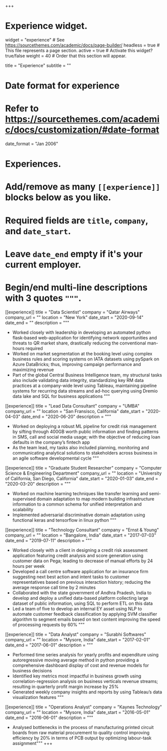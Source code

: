 +++
# Experience widget.
widget = "experience"  # See https://sourcethemes.com/academic/docs/page-builder/
headless = true  # This file represents a page section.
active = true  # Activate this widget? true/false
weight = 40  # Order that this section will appear.

title = "Experience"
subtitle = ""

# Date format for experience
#   Refer to https://sourcethemes.com/academic/docs/customization/#date-format
date_format = "Jan 2006"

# Experiences.
#   Add/remove as many `[[experience]]` blocks below as you like.
#   Required fields are `title`, `company`, and `date_start`.
#   Leave `date_end` empty if it's your current employer.
#   Begin/end multi-line descriptions with 3 quotes `"""`.


[[experience]]
  title = "Data Scientist"
  company = "Qatar Airways"
  company_url = ""
  location = "New York"
  date_start = "2020-09-14"
  date_end = ""
  description = """
  
* Worked closely with leadership in developing an automated python flask-based web-application for identifying network opportunities and threats to QR market share, drastically reducing the conventional man-hours required
* Worked on market segmentation at the booking level using complex business rules and scoring systems on IATA datasets using pySpark on Azure DataBricks; thus, improving campaign performance and maximizing revenue
* Part of the global Central Business Intelligence team, my structural tasks also include validating data integrity, standardizing key RM data practices at a company-wide level using Tableau, maintaining pipeline systems for recurring data streams and ad-hoc querying using Dremio data lake and SQL for business applications
  """


[[experience]]
  title = "Lead Data Consultant"
  company = "UMBA"
  company_url = ""
  location = "San Fransisco, California"
  date_start = "2020-04-03"
  date_end = "2020-06-20"
  description = """
  
*	Worked on deploying a robust ML pipeline for credit risk management by sifting through 400GB worth public information and finding patterns in SMS, call and social media usage; with the objective of reducing loan defaults in the company’s fintech app
*	As the team lead, my tasks also included planning, monitoring and communicating analytical solutions to stakeholders across business in an agile software developmental cycle
  """

[[experience]]
  title = "Graduate Student Researcher"
  company = "Computer Science & Engineering Department"
  company_url = ""
  location = "University of California, San Diego, California"
  date_start = "2020-01-03"
  date_end = "2020-03-20"
  description = """
  
*	Worked on machine learning techniques like transfer learning and semi-supervised domain adaptation to map modern building infrastructure information to a common schema for unified interpretation and scalability
*	Implemented adversarial discriminative domain adaptation using functional keras and tensorflow in linux python
  """





[[experience]]
  title = "Technology Consultant"
  company = "Ernst & Young"
  company_url = ""
  location = "Bangalore, India"
  date_start = "2017-07-03"
  date_end = "2019-07-11"
  description = """
  
*	Worked closely with a client in designing a credit risk assessment application featuring credit analysis and score generation using customer data on Pega; leading to decrease of manual efforts by 24 hours per week
* Developed a call centre software application for an insurance firm suggesting next best action and intent tasks to customer representatives based on previous interaction history; reducing the average response call time by 2 minutes 
*	Collaborated with the state government of Andhra Pradesh, India to develop and deploy a unified data-based platform collecting large dataset of public information, using SQL to perform ETL on this data
*	Led a team of five to develop an internal EY asset using NLP to automate customer feedback classification by applying SVM classifier algorithm to segment emails based on text content improving the speed of processing requests by 60%
  """

[[experience]]
  title = "Data Analyst"
  company = "Surabhi Softwares"
  company_url = ""
  location = "Mysore, India"
  date_start = "2017-02-01"
  date_end = "2017-06-01"
  description = """
  
*	Performed time series analysis for yearly profits and expenditure using autoregressive moving average method in python providing a comprehensive dashboard display of cost and revenue models for business decisions
*	Identified key metrics most impactful in business growth using correlation-regression analysis on business verticals revenue streams; resulting in quarterly profit margin increase by 25%
*	Generated weekly company insights and reports by using Tableau’s data visualization features 
  """

[[experience]]
  title = "Operations Analyst"
  company = "Kaynes Technology"
  company_url = ""
  location = "Mysore, India"
  date_start = "2016-05-01"
  date_end = "2016-06-01"
  description = """
  
* Analysed bottlenecks in the process of manufacturing printed circuit boards from raw material procurement to quality control improving efficiency by 20% in terms of PCB output by optimizing labour-task assignment"""
+++
